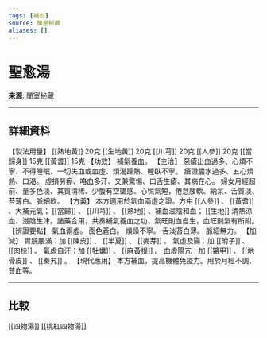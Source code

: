 ```yaml
---
tags: [補血]
source: 蘭室秘藏
aliases: []
---
```


# 聖愈湯

**來源**: 蘭室秘藏  

---

## 詳細資料
【製法用量】 [[熟地黃]] 20克 [[生地黃]] 20克 [[川芎]] 20克 [[人參]] 20克 [[當歸身]] 15克 [[黃耆]] 15克
【功效】
補氣養血。
【主治】
惡瘡出血過多、心煩不寧、不得睡眠、一切失血或血虛、煩渴躁熱、睡臥不寧。
瘡證膿水過多、五心煩熱、口渴。
虛損勞瘵、咯血多汗、又兼驚惕、口舌生瘡、其病在心。
婦女月經超前、量多色淡、其質清稀、少腹有空墜感、心慌氣短，倦怠肢軟、納呆、舌質淡、苔薄白、脈細軟。
【方義】
本方適用於氣血兩虛之證。方中 [[人參]] 、 [[黃耆]] 、大補元氣； [[當歸]] 、 [[川芎]] 、 [[熟地]] 、補血滋陰和血； [[生地]] 清熱涼血，滋陰生津。諸藥合用，共奏補氣養血之功，氣旺則血自生，血旺則氣有所附。
【辨證要點】
氣血兩虛。
面色蒼白。
煩躁不寧。
舌淡苔白薄。
脈細無力。
【加減】
胃脘脹滿：加 [[陳皮]] 、 [[半夏]] 、 [[麥芽]] 。
氣虛及陽：加 [[附子]] 、 [[肉桂]] 。
氣虛自汗：加 [[牡蠣]] 、 [[麻黃根]] 。
血虛陽亢：加 [[鱉甲]] 、 [[地骨皮]] 、 [[秦艽]] 。
【現代應用】
本方補血，提高機體免疫力。用於月經不調、貧血等。

---

## 比較
[[四物湯]]
[[桃紅四物湯]]
